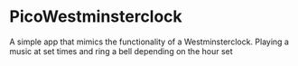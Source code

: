 # PicoWestminsterclock
A simple app that mimics the functionality of a Westminsterclock. Playing a music at set times and ring a bell depending on the hour set 
